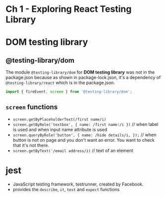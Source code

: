 # Ch 1 - Exploring React Testing Library

# DOM testing library

## @testing-library/dom

The module `@testing-library/dom` for **DOM testing library** was not in the package.json because as shown in package-lock.json, it's a dependency of `@testing-library/react` which is in the package.json. 

```js
import { fireEvent, screen } from '@testing-library/dom';
```

## `screen` functions
- `screen.getByPlaceholderText(/first name/i)`
- `screen.getByRole('textbox', {
    name: /first name:/i
})` // when label is used and when input name attribute is used
- `screen.queryByRole('button', {
    name: /hide details/i,
  });` // when button is not on page and you don't want an error. You want to check that it's not there.
- `screen.getByText('/email address/i)` // text of an element

# jest

- JavaScript testing framework, testrunner, created by Facebook.
- provides the `describe`, `it`, `test` and `expect` functions





